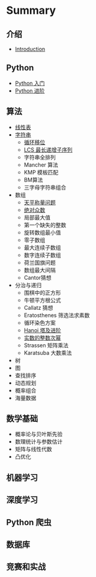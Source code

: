 # Summary

## 介绍

* [Introduction](README.md)

## Python

* [Python 入门](yin-yan/jie-shao.md)
* [Python 进阶](python-jin-jie.md)

## 算法

* [线性表](zi-fu-chuan/biao-he-zhan.md)
* [字符串](zi-fu-chuan/zi-fu-chuan.md)
  * [循环移位](zi-fu-chuan/xun-huan-yi-wei.md)
  * [LCS 最长递增子序列](zi-fu-chuan/lcs-zui-chang-di-zeng-zi-xu-lie.md)
  * 字符串全排列
  * Mancher 算法
  * KMP 模板匹配
  * BM算法
  * 三字母字符串组合
* 数组
  * [天平称量问题](shu-zu/tian-ping-cheng-liang-wen-ti.md)
  * [绝对众数](shu-zu/jue-dui-zhong-shu.md)
  * 局部最大值
  * 第一个缺失的整数
  * 旋转数组最小值
  * 零子数组
  * 最大连续子数组
  * 数字连续子数组
  * 荷兰国旗问题
  * 数组最大间隔
  * Cantor猜想
* 分治与递归
  * 围棋中的正方形
  * 牛顿平方根公式
  * Callatz 猜想
  * Eratosthenes 筛选法求素数
  * 循环染色方案
  * [Hanoi 塔及进阶](fen-zhi-yu-di-gui/hanoi-ta-ji-jin-jie.md)
  * [实数的整数次幂](fen-zhi-yu-di-gui/shi-shu-de-zheng-shu-ci-mi.md)
  * Strassen 矩阵乘法
  * Karatsuba 大数乘法
* 树
* 图
* 查找排序
* 动态规划
* 概率组合
* 海量数据

## 数学基础

* 概率论与贝叶斯先验
* 数理统计与参数估计
* 矩阵与线性代数
* 凸优化

## 机器学习

## 深度学习

## Python 爬虫

## 数据库

## 竞赛和实战


